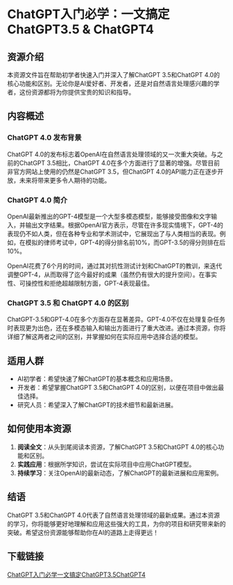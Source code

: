 # ChatGPT入门必学：一文搞定ChatGPT3.5 & ChatGPT4

## 资源介绍

本资源文件旨在帮助初学者快速入门并深入了解ChatGPT 3.5和ChatGPT 4.0的核心功能和区别。无论你是AI爱好者、开发者，还是对自然语言处理感兴趣的学者，这份资源都将为你提供宝贵的知识和指导。

## 内容概述

### ChatGPT 4.0 发布背景

ChatGPT 4.0的发布标志着OpenAI在自然语言处理领域的又一次重大突破。与之前的ChatGPT 3.5相比，ChatGPT 4.0在多个方面进行了显著的增强。尽管目前非官方网站上使用的仍然是ChatGPT 3.5，但ChatGPT 4.0的API能力正在逐步开放，未来将带来更多令人期待的功能。

### ChatGPT 4.0 简介

OpenAI最新推出的GPT-4模型是一个大型多模态模型，能够接受图像和文字输入，并输出文字结果。根据OpenAI官方表示，尽管在许多现实情境下，GPT-4的表现仍不如人类，但在各种专业和学术测试中，它展现出了与人类相当的表现。例如，在模拟的律师考试中，GPT-4的得分排名前10%，而GPT-3.5的得分则排在后10%。

OpenAI花费了6个月的时间，通过其对抗性测试计划和ChatGPT的教训，来迭代调整GPT-4，从而取得了迄今最好的成果（虽然仍有很大的提升空间）。在事实性、可操控性和拒绝超越限制方面，GPT-4表现最佳。

### ChatGPT 3.5 和 ChatGPT 4.0 的区别

ChatGPT-3.5和GPT-4.0在多个方面存在显著差异。GPT-4.0不仅在处理复杂任务时表现更为出色，还在多模态输入和输出方面进行了重大改进。通过本资源，你将详细了解这两者之间的区别，并掌握如何在实际应用中选择合适的模型。

## 适用人群

- AI初学者：希望快速了解ChatGPT的基本概念和应用场景。
- 开发者：希望掌握ChatGPT 3.5和ChatGPT 4.0的区别，以便在项目中做出最佳选择。
- 研究人员：希望深入了解ChatGPT的技术细节和最新进展。

## 如何使用本资源

1. **阅读全文**：从头到尾阅读本资源，了解ChatGPT 3.5和ChatGPT 4.0的核心功能和区别。
2. **实践应用**：根据所学知识，尝试在实际项目中应用ChatGPT模型。
3. **持续学习**：关注OpenAI的最新动态，了解ChatGPT的最新进展和应用案例。

## 结语

ChatGPT 3.5和ChatGPT 4.0代表了自然语言处理领域的最新成果。通过本资源的学习，你将能够更好地理解和应用这些强大的工具，为你的项目和研究带来新的突破。希望这份资源能够帮助你在AI的道路上走得更远！

## 下载链接

[ChatGPT入门必学一文搞定ChatGPT3.5ChatGPT4](https://pan.quark.cn/s/f221f66ee4f5)